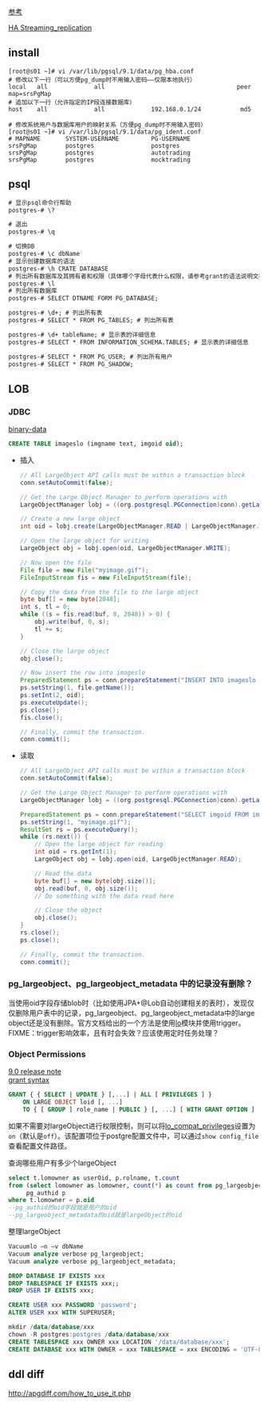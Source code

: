 [参考](https://wiki.postgresql.org/wiki/YUM_Installation)

[HA Streaming_replication](http://wiki.postgresql.org/wiki/Streaming_Replication)

## install

```
[root@s01 ~]# vi /var/lib/pgsql/9.1/data/pg_hba.conf
# 修改以下一行（可以方便pg_dump时不用输入密码——仅限本地执行）
local   all             all                                     peer  map=srsPgMap
# 追加以下一行（允许指定的IP段连接数据库）
host    all             all             192.168.0.1/24           md5

# 修改系统用户与数据库用户的映射关系（方便pg_dump时不用输入密码）
[root@s01 ~]# vi /var/lib/pgsql/9.1/data/pg_ident.conf
# MAPNAME       SYSTEM-USERNAME         PG-USERNAME
srsPgMap        postgres                postgres
srsPgMap        postgres                autotrading
srsPgMap        postgres                mocktrading

```



## psql

```txt
# 显示psql命令行帮助
postgres-# \?

# 退出
postgres-# \q

# 切换DB
postgres-# \c dbName
# 显示创建数据库的语法
postgres-# \h CRATE DATABASE
# 列出所有数据库及其拥有者和权限（具体哪个字母代表什么权限，请参考grant的语法说明文档）
postgres-# \l
# 列出所有数据库
postgres-# SELECT DTNAME FORM PG_DATABASE;

postgres-# \d+; # 列出所有表
postgres-# SELECT * FROM PG_TABLES; # 列出所有表

postgres-# \d+ tableName; # 显示表的详细信息
postgres-# SELECT * FROM INFORMATION_SCHEMA.TABLES; # 显示表的详细信息

postgres-# SELECT * FROM PG_USER; # 列出所有用户
postgres-# SELECT * FROM PG_SHADOW;
```

## LOB
### JDBC
[binary-data](http://jdbc.postgresql.org/documentation/80/binary-data.html)

```sql
CREATE TABLE imageslo (imgname text, imgoid oid);
```

* 插入

    ```java
    // All LargeObject API calls must be within a transaction block
    conn.setAutoCommit(false);

    // Get the Large Object Manager to perform operations with
    LargeObjectManager lobj = ((org.postgresql.PGConnection)conn).getLargeObjectAPI();

    // Create a new large object
    int oid = lobj.create(LargeObjectManager.READ | LargeObjectManager.WRITE);

    // Open the large object for writing
    LargeObject obj = lobj.open(oid, LargeObjectManager.WRITE);

    // Now open the file
    File file = new File("myimage.gif");
    FileInputStream fis = new FileInputStream(file);

    // Copy the data from the file to the large object
    byte buf[] = new byte[2048];
    int s, tl = 0;
    while ((s = fis.read(buf, 0, 2048)) > 0) {
        obj.write(buf, 0, s);
        tl += s;
    }

    // Close the large object
    obj.close();

    // Now insert the row into imageslo
    PreparedStatement ps = conn.prepareStatement("INSERT INTO imageslo VALUES (?, ?)");
    ps.setString(1, file.getName());
    ps.setInt(2, oid);
    ps.executeUpdate();
    ps.close();
    fis.close();

    // Finally, commit the transaction.
    conn.commit();
    ```

* 读取

    ```java
    // All LargeObject API calls must be within a transaction block
    conn.setAutoCommit(false);

    // Get the Large Object Manager to perform operations with
    LargeObjectManager lobj = ((org.postgresql.PGConnection)conn).getLargeObjectAPI();

    PreparedStatement ps = conn.prepareStatement("SELECT imgoid FROM imageslo WHERE imgname = ?");
    ps.setString(1, "myimage.gif");
    ResultSet rs = ps.executeQuery();
    while (rs.next()) {
        // Open the large object for reading
        int oid = rs.getInt(1);
        LargeObject obj = lobj.open(oid, LargeObjectManager.READ);

        // Read the data
        byte buf[] = new byte[obj.size()];
        obj.read(buf, 0, obj.size());
        // Do something with the data read here

        // Close the object
        obj.close();
    }
    rs.close();
    ps.close();

    // Finally, commit the transaction.
    conn.commit();
    ```

### pg_largeobject、pg_largeobject_metadata 中的记录没有删除？
当使用oid字段存储blob时（比如使用JPA+@Lob自动创建相关的表时），发现仅仅删除用户表中的记录，pg_largeobject、pg_largeobject_metadata中的large object还是没有删除。官方文档给出的一个方法是使用[lo](http://www.postgresql.org/docs/9.1/static/lo.html)模块并使用trigger。
FIXME：trigger影响效率，且有时会失效？应该使用定时任务处理？

### Object Permissions
[9.0 release note](http://www.postgresql.org/docs/9.0/static/release-9-0.html#AEN101496)  
[grant syntax](http://www.postgresql.org/docs/9.0/static/sql-grant.html)
```sql
GRANT { { SELECT | UPDATE } [,...] | ALL [ PRIVILEGES ] }
    ON LARGE OBJECT loid [, ...]
    TO { [ GROUP ] role_name | PUBLIC } [, ...] [ WITH GRANT OPTION ]
```

如果不需要对largeObject进行权限控制，则可以将[lo_compat_privileges](http://www.postgresql.org/docs/9.0/interactive/runtime-config-compatible.html#GUC-LO-COMPAT-PRIVILEGES)设置为`on`（默认是`off`）。该配置项位于postgre配置文件中，可以通过`show config_file`查看配置文件路径。



查询哪些用户有多少个largeObject
```sql
select t.lomowner as userOid, p.rolname, t.count 
from (select lomowner as lomowner, count(*) as count from pg_largeobject_metadata group by lomowner ) t,
     pg_authid p
where t.lomowner = p.oid
--pg_authid的oid字段就是用户的oid
--pg_largeobject_metadata的oid就是largeObject的oid
```

整理largeObject
```sql
Vacuumlo –n –v dbName 
Vacuum analyze verbose pg_largeobject;
Vacuum analyze verbose pg_largeobject_metadata;

```

```sql
DROP DATABASE IF EXISTS xxx
DROP TABLESPACE IF EXISTS xxx;;
DROP USER IF EXISTS xxx;

CREATE USER xxx PASSWORD 'password';
ALTER USER xxx WITH SUPERUSER;

mkdir /data/database/xxx
chown -R postgres:postgres /data/database/xxx
CREATE TABLESPACE xxx OWNER xxx LOCATION '/data/database/xxx';
CREATE DATABASE xxx WITH OWNER = xxx TABLESPACE = xxx ENCODING = 'UTF-8'; 

```

## ddl diff
http://apgdiff.com/how_to_use_it.php